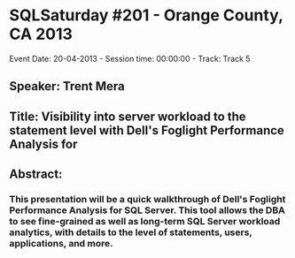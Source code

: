 # SQLSaturday #201 - Orange County, CA 2013
Event Date: 20-04-2013 - Session time: 00:00:00 - Track: Track 5
## Speaker: Trent Mera
## Title: Visibility into server workload to the statement level with Dell's Foglight Performance Analysis for
## Abstract:
### This presentation will be a quick walkthrough of Dell's Foglight Performance Analysis for SQL Server. This tool allows the DBA to see fine-grained as well as long-term SQL Server workload analytics, with details to the level of statements, users, applications, and more.

